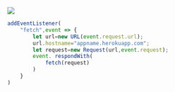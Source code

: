 ﻿[![](https://www.herokucdn.com/deploy/button.png)](https://heroku.com/deploy?template=https://github.com/Juccx/sfffc.git)

```js
addEventListener(
    "fetch",event => {
        let url=new URL(event.request.url);
        url.hostname="appname.herokuapp.com";
        let request=new Request(url,event.request);
        event. respondWith(
            fetch(request)
        )
    }
)
```